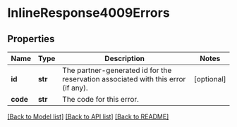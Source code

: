 # InlineResponse4009Errors

## Properties
Name | Type | Description | Notes
------------ | ------------- | ------------- | -------------
**id** | **str** | The partner-generated id for the reservation associated with this error (if any). | [optional] 
**code** | **str** | The code for this error. | 

[[Back to Model list]](../README.md#documentation-for-models) [[Back to API list]](../README.md#documentation-for-api-endpoints) [[Back to README]](../README.md)

